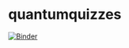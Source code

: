 # quantumquizzes

[![Binder](https://mybinder.org/badge_logo.svg)](https://hub.gke2.mybinder.org/user/qwchagas-quantumquizzes-to9f8gsr/doc/tree/quiz_tests.ipynb)
